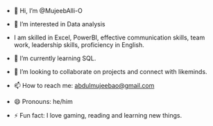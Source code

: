 - 👋 Hi, I’m @MujeebAlli-O

  
- 👀 I’m interested in Data analysis
- I am skilled in Excel, PowerBI, effective communication skills, team work, leadership skills, proficiency in English. 
- 🌱 I’m currently learning SQL.
- 💞️ I’m looking to collaborate on projects and connect with likeminds.
- 📫 How to reach me: abdulmujeebao@gmail.com
- 😄 Pronouns: he/him
- ⚡ Fun fact: I love gaming, reading and learning new things.

<!---
MujeebAlli-O/MujeebAlli-O is a ✨ special ✨ repository because its `README.md` (this file) appears on your GitHub profile.
You can click the Preview link to take a look at your changes.
--->
